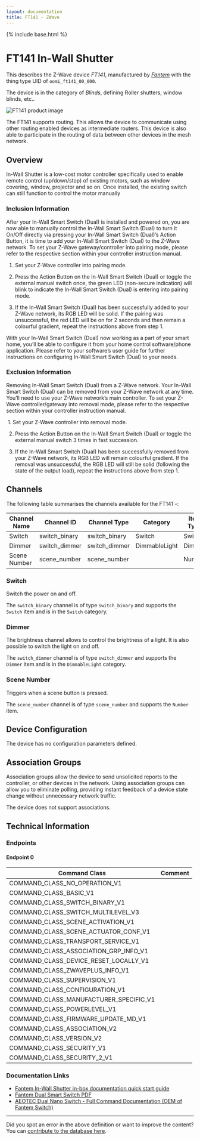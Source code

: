 ```yaml
---
layout: documentation
title: FT141 - ZWave
---
```


{% include base.html %}

# FT141 In-Wall Shutter
This describes the Z-Wave device *FT141*, manufactured by *[Fantem](http://www.oomi.com/)* with the thing type UID of ```oomi_ft141_00_000```.

The device is in the category of *Blinds*, defining Roller shutters, window blinds, etc..

![FT141 product image](https://opensmarthouse.org/zwavedatabase/871/image/)


The FT141 supports routing. This allows the device to communicate using other routing enabled devices as intermediate routers.  This device is also able to participate in the routing of data between other devices in the mesh network.

## Overview

In-Wall Shutter is a low-cost motor controller specifically used to enable remote control (up/down/stop) of existing motors, such as window covering, window, projector and so on. Once installed, the existing switch can still function to control the motor manually

### Inclusion Information

After your In-Wall Smart Switch (Dual) is installed and powered on, you are now able to manually control the In-Wall Smart Switch (Dual) to turn it On/Off directly via pressing your In-Wall Smart Switch (Dual)’s Action Button, it is time to add your In-Wall Smart Switch (Dual) to the Z-Wave network. To set your Z-Wave gateway/controller into pairing mode, please refer to the respective section within your controller instruction manual. 

1. Set your Z-Wave controller into pairing mode. 

2. Press the Action Button on the In-Wall Smart Switch (Dual) or toggle the external manual switch once, the green LED (non-secure indication) will blink to indicate the In-Wall Smart Switch (Dual) is entering into pairing mode. 

3. If the In-Wall Smart Switch (Dual) has been successfully added to your Z-Wave network, its RGB LED will be solid. If the pairing was unsuccessful, the red LED will be on for 2 seconds and then remain a colourful gradient, repeat the instructions above from step 1. 

With your In-Wall Smart Switch (Dual) now working as a part of your smart home, you’ll be able to configure it from your home control software/phone application. Please refer to your software’s user guide for further instructions on configuring In-Wall Smart Switch (Dual) to your needs. 

### Exclusion Information

Removing In-Wall Smart Switch (Dual) from a Z-Wave network. Your In-Wall Smart Switch (Dual) can be removed from your Z-Wave network at any time. You’ll need to use your Z-Wave network’s main controller. To set your Z-Wave controller/gateway into removal mode, please refer to the respective section within your controller instruction manual. 

 1. Set your Z-Wave controller into removal mode. 

2. Press the Action Button on the In-Wall Smart Switch (Dual) or toggle the external manual switch 3 times in fast succession. 

3. If the In-Wall Smart Switch (Dual) has been successfully removed from your Z-Wave network, its RGB LED will remain colourful gradient. If the removal was unsuccessful, the RGB LED will still be solid (following the state of the output load), repeat the instructions above from step 1. 

## Channels

The following table summarises the channels available for the FT141 -:

| Channel Name | Channel ID | Channel Type | Category | Item Type |
|--------------|------------|--------------|----------|-----------|
| Switch | switch_binary | switch_binary | Switch | Switch | 
| Dimmer | switch_dimmer | switch_dimmer | DimmableLight | Dimmer | 
| Scene Number | scene_number | scene_number |  | Number | 

### Switch
Switch the power on and off.

The ```switch_binary``` channel is of type ```switch_binary``` and supports the ```Switch``` item and is in the ```Switch``` category.

### Dimmer
The brightness channel allows to control the brightness of a light.
            It is also possible to switch the light on and off.

The ```switch_dimmer``` channel is of type ```switch_dimmer``` and supports the ```Dimmer``` item and is in the ```DimmableLight``` category.

### Scene Number
Triggers when a scene button is pressed.

The ```scene_number``` channel is of type ```scene_number``` and supports the ```Number``` item.



## Device Configuration

The device has no configuration parameters defined.

## Association Groups

Association groups allow the device to send unsolicited reports to the controller, or other devices in the network. Using association groups can allow you to eliminate polling, providing instant feedback of a device state change without unnecessary network traffic.

The device does not support associations.
## Technical Information

### Endpoints

#### Endpoint 0

| Command Class | Comment |
|---------------|---------|
| COMMAND_CLASS_NO_OPERATION_V1| |
| COMMAND_CLASS_BASIC_V1| |
| COMMAND_CLASS_SWITCH_BINARY_V1| |
| COMMAND_CLASS_SWITCH_MULTILEVEL_V3| |
| COMMAND_CLASS_SCENE_ACTIVATION_V1| |
| COMMAND_CLASS_SCENE_ACTUATOR_CONF_V1| |
| COMMAND_CLASS_TRANSPORT_SERVICE_V1| |
| COMMAND_CLASS_ASSOCIATION_GRP_INFO_V1| |
| COMMAND_CLASS_DEVICE_RESET_LOCALLY_V1| |
| COMMAND_CLASS_ZWAVEPLUS_INFO_V1| |
| COMMAND_CLASS_SUPERVISION_V1| |
| COMMAND_CLASS_CONFIGURATION_V1| |
| COMMAND_CLASS_MANUFACTURER_SPECIFIC_V1| |
| COMMAND_CLASS_POWERLEVEL_V1| |
| COMMAND_CLASS_FIRMWARE_UPDATE_MD_V1| |
| COMMAND_CLASS_ASSOCIATION_V2| |
| COMMAND_CLASS_VERSION_V2| |
| COMMAND_CLASS_SECURITY_V1| |
| COMMAND_CLASS_SECURITY_2_V1| |

### Documentation Links

* [Fantem In-Wall Shutter in-box documentation quick start guide](https://opensmarthouse.org/zwavedatabase/871/reference/Fantem-In-Wall-Shutter-Documentation.pdf)
* [Fantem Dual Smart Switch PDF](https://opensmarthouse.org/zwavedatabase/871/reference/Fantem-Dual-Smart-Switch-Specifications.pdf)
* [AEOTEC Dual Nano Switch - Full Command Documentation (OEM of Fantem Switch)](https://opensmarthouse.org/zwavedatabase/871/reference/AEOTEC-DUAL-NANO-SWITCH---Dual-Nano-Switch.pdf)

---

Did you spot an error in the above definition or want to improve the content?
You can [contribute to the database here](https://opensmarthouse.org/zwavedatabase/871).
